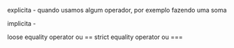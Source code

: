 explicita - quando usamos algum operador, por exemplo fazendo uma soma

implicita - 


loose equality operator ou == 
strict equality operator ou === 
